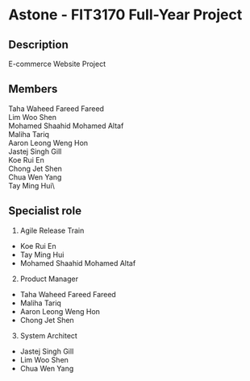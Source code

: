 # Astone - FIT3170 Full-Year Project

## Description
E-commerce Website Project 

## Members
Taha Waheed Fareed Fareed\
Lim Woo Shen\
Mohamed Shaahid Mohamed Altaf\
Maliha Tariq\
Aaron Leong Weng Hon\
Jastej Singh Gill\
Koe Rui En\
Chong Jet Shen\
Chua Wen Yang\
Tay Ming Hui\

## Specialist role
1. Agile Release Train
- Koe Rui En
- Tay Ming Hui
- Mohamed Shaahid Mohamed Altaf

2. Product Manager
- Taha Waheed Fareed Fareed
- Maliha Tariq
- Aaron Leong Weng Hon
- Chong Jet Shen

3. System Architect
- Jastej Singh Gill
- Lim Woo Shen
- Chua Wen Yang